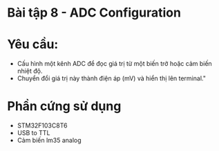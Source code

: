 
# Bài tập 8 - ADC Configuration

# Yêu cầu:
- Cấu hình một kênh ADC để đọc giá trị từ một biến trở hoặc cảm biến nhiệt độ.
- Chuyển đổi giá trị này thành điện áp (mV) và hiển thị lên terminal."
# Phần cứng sử dụng
- STM32F103C8T6
- USB to TTL
- Cảm biến lm35 analog
